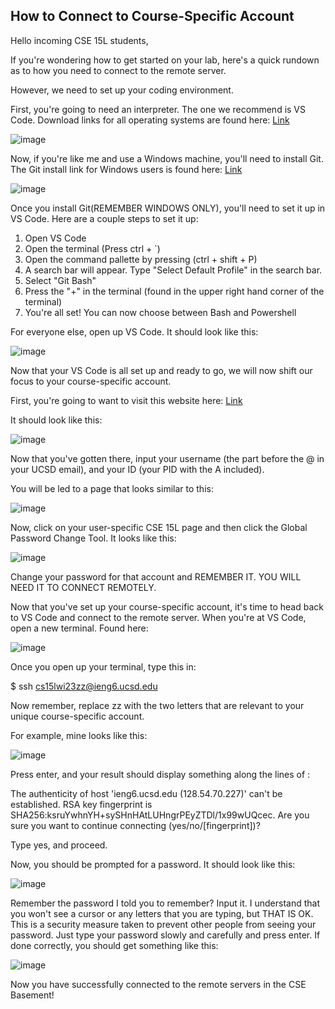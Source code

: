 ## How to Connect to Course-Specific Account 
Hello incoming CSE 15L students,

If you're wondering how to get started on your lab, here's a quick rundown as to how you need to connect to the remote server. 

However, we need to set up your coding environment.

First, you're going to need an interpreter. The one we recommend is VS Code. Download links for all operating systems are found here: [Link](https://code.visualstudio.com/download)

![image](https://user-images.githubusercontent.com/97927174/230689518-ba69dfad-d08b-4f19-860c-e6e396e4b42f.png)


Now, if you're like me and use a Windows machine, you'll need to install Git. The Git install link for Windows users is found here: [Link](https://gitforwindows.org/)

![image](https://user-images.githubusercontent.com/97927174/230690760-df0abf37-66fc-40c4-b1a0-df3694369e41.png)


Once you install Git(REMEMBER WINDOWS ONLY), you'll need to set it up in VS Code. Here are a couple steps to set it up:
  1. Open VS Code
  2. Open the terminal (Press ctrl + `)
  3. Open the command pallette by pressing (ctrl + shift + P)
  4. A search bar will appear. Type "Select Default Profile" in the search bar.
  5. Select "Git Bash"
  6. Press the "+" in the terminal (found in the upper right hand corner of the terminal)
  7. You're all set! You can now choose between Bash and Powershell

For everyone else, open up VS Code. It should look like this: 

![image](https://user-images.githubusercontent.com/97927174/230691744-df1e3a27-24bd-43a4-b576-67bce923c5b3.png)

Now that your VS Code is all set up and ready to go, we will now shift our focus to your course-specific account.

First, you're going to want to visit this website here: [Link](https://sdacs.ucsd.edu/~icc/index.php)

It should look like this:

![image](https://user-images.githubusercontent.com/97927174/230690845-a7a14acd-6932-42ab-bc6d-20570678b484.png)

Now that you've gotten there, input your username (the part before the @ in your UCSD email), and your ID (your PID with the A included).

You will be led to a page that looks similar to this: 

![image](https://user-images.githubusercontent.com/97927174/230691917-285ba8d6-5667-44d5-8471-f480b37d3771.png)

Now, click on your user-specific CSE 15L page and then click the Global Password Change Tool. It looks like this: 

![image](https://user-images.githubusercontent.com/97927174/230692182-e4d1aa42-fc31-46c9-8ccc-df860b9b0ed1.png)

Change your password for that account and REMEMBER IT. YOU WILL NEED IT TO CONNECT REMOTELY.

Now that you've set up your course-specific account, it's time to head back to VS Code and connect to the remote server.
When you're at VS Code, open a new terminal. Found here:

![image](https://user-images.githubusercontent.com/97927174/230692787-7325183c-9723-4955-8c1e-012608ff5225.png)

Once you open up your terminal, type this in:

$ ssh cs15lwi23zz@ieng6.ucsd.edu

Now remember, replace zz with the two letters that are relevant to your unique course-specific account.

For example, mine looks like this: 

![image](https://user-images.githubusercontent.com/97927174/230694374-b6c1468c-d036-4b07-b430-de13350b888e.png)

Press enter, and your result should display something along the lines of :

The authenticity of host 'ieng6.ucsd.edu (128.54.70.227)' can't be established.
RSA key fingerprint is SHA256:ksruYwhnYH+sySHnHAtLUHngrPEyZTDl/1x99wUQcec.
Are you sure you want to continue connecting (yes/no/[fingerprint])? 

Type yes, and proceed.

Now, you should be prompted for a password. It should look like this: 

![image](https://user-images.githubusercontent.com/97927174/230694072-4a10fd31-124d-4f5d-a497-18e306313c1b.png)


Remember the password I told you to remember? Input it. I understand that you won't see a cursor or any letters that you are typing, but THAT IS OK. This is a security measure taken to prevent other people from seeing your password. Just type your password slowly and carefully and press enter. If done correctly, you should get something like this: 

![image](https://user-images.githubusercontent.com/97927174/230694250-98b64af5-2344-4cc2-bf61-0b9e068fd00a.png)

Now you have successfully connected to the remote servers in the CSE Basement!
